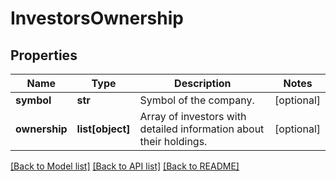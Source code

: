 # InvestorsOwnership

## Properties
Name | Type | Description | Notes
------------ | ------------- | ------------- | -------------
**symbol** | **str** | Symbol of the company. | [optional] 
**ownership** | **list[object]** | Array of investors with detailed information about their holdings. | [optional] 

[[Back to Model list]](../README.md#documentation-for-models) [[Back to API list]](../README.md#documentation-for-api-endpoints) [[Back to README]](../README.md)



